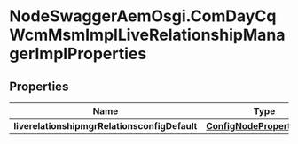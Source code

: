 # NodeSwaggerAemOsgi.ComDayCqWcmMsmImplLiveRelationshipManagerImplProperties

## Properties

Name | Type | Description | Notes
------------ | ------------- | ------------- | -------------
**liverelationshipmgrRelationsconfigDefault** | [**ConfigNodePropertyString**](ConfigNodePropertyString.md) |  | [optional] 


